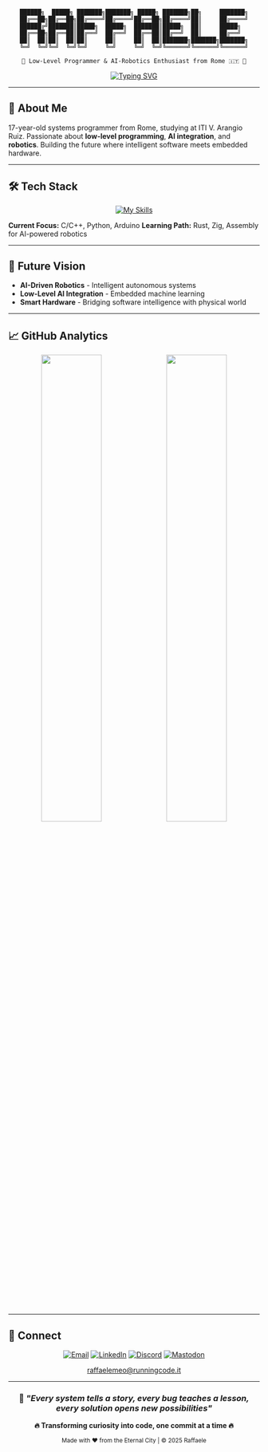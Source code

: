 <div align="center">

```ascii
██████╗  █████╗ ███████╗███████╗ █████╗ ███████╗██╗     ███████╗
██╔══██╗██╔══██╗██╔════╝██╔════╝██╔══██╗██╔════╝██║     ██╔════╝
██████╔╝███████║█████╗  █████╗  ███████║█████╗  ██║     █████╗  
██╔══██╗██╔══██║██╔══╝  ██╔══╝  ██╔══██║██╔══╝  ██║     ██╔══╝  
██║  ██║██║  ██║██║     ██║     ██║  ██║███████╗███████╗███████╗
╚═╝  ╚═╝╚═╝  ╚═╝╚═╝     ╚═╝     ╚═╝  ╚═╝╚══════╝╚══════╝╚══════╝

🌟 Low-Level Programmer & AI-Robotics Enthusiast from Rome 🇮🇹 🌟
```

[![Typing SVG](https://readme-typing-svg.herokuapp.com?font=JetBrains+Mono&size=22&duration=3000&pause=1000&color=FF8C00&center=true&vCenter=true&width=600&lines=ITI+Student+%7C+Rome%2C+Italy;Low-Level+Programming+Explorer;AI+%26+Robotics+Integration;Future+Systems+Developer)](https://git.io/typing-svg)

</div>

---

## 🎯 About Me

17-year-old systems programmer from Rome, studying at ITI V. Arangio Ruiz. Passionate about **low-level programming**, **AI integration**, and **robotics**. Building the future where intelligent software meets embedded hardware.

---

## 🛠️ Tech Stack

<div align="center">

[![My Skills](https://skillicons.dev/icons?i=c,python,cpp,rust,zig,assembly,linux,arduino,raspberrypi,opencv,tensorflow,pytorch,md,git)](https://skillicons.dev)

</div>

**Current Focus:** C/C++, Python, Arduino
**Learning Path:** Rust, Zig, Assembly for AI-powered robotics

---

## 🚀 Future Vision

- **AI-Driven Robotics** - Intelligent autonomous systems
- **Low-Level AI Integration** - Embedded machine learning
- **Smart Hardware** - Bridging software intelligence with physical world

---

## 📈 GitHub Analytics

<div align="center">
  
<img width="49%" src="https://github-readme-stats.vercel.app/api?username=Ra77a3l3-jar&show_icons=true&theme=radical&hide_border=true&bg_color=0D1117&title_color=FF8C00&icon_color=32CD32&text_color=C9D1D9"/>
<img width="49%" src="https://github-readme-stats.vercel.app/api/top-langs/?username=Ra77a3l3-jar&layout=compact&theme=radical&hide_border=true&bg_color=0D1117&title_color=FF8C00&text_color=C9D1D9"/>

</div>

---

## 🤝 Connect

<div align="center">

[![Email](https://img.shields.io/badge/Email-0078D4?style=for-the-badge&logo=gmail&logoColor=white)](mailto:raffaelemeo@runningcode.it)
[![LinkedIn](https://img.shields.io/badge/LinkedIn-0077B5?style=for-the-badge&logo=linkedin&logoColor=white)](https://linkedin.com/in/raffaele-meo)
[![Discord](https://img.shields.io/badge/Discord-5865F2?style=for-the-badge&logo=discord&logoColor=white)](https://discord.gg/your-discord)
[![Mastodon](https://img.shields.io/badge/Mastodon-6364FF?style=for-the-badge&logo=mastodon&logoColor=white)](https://mastodon.social/@raffaele)

raffaelemeo@runningcode.it

</div>

---

<div align="center">

### 💭 *"Every system tells a story, every bug teaches a lesson, every solution opens new possibilities"*

**🔥 Transforming curiosity into code, one commit at a time 🔥**

<sub>Made with ❤️ from the Eternal City | © 2025 Raffaele</sub>

</div>
